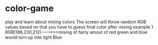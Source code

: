 # color-game
play and learn about mixing colors
The screen will throw random RGB values based on that you have to guess final color after mixing
example 1
RGB(186,230,212)--->>>mixing of fairly amout of red green and blue would turn up into light Blue

